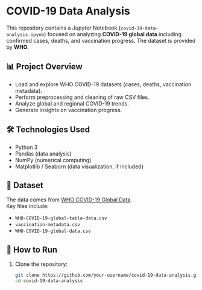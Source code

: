 # COVID-19 Data Analysis

This repository contains a Jupyter Notebook (`covid-19-data-analysis.ipynb`) focused on analyzing **COVID-19 global data** including confirmed cases, deaths, and vaccination progress. The dataset is provided by **WHO**.

## 📊 Project Overview
- Load and explore WHO COVID-19 datasets (cases, deaths, vaccination metadata).
- Perform preprocessing and cleaning of raw CSV files.
- Analyze global and regional COVID-19 trends.
- Generate insights on vaccination progress.

## 🛠️ Technologies Used
- Python 3
- Pandas (data analysis)
- NumPy (numerical computing)
- Matplotlib / Seaborn (data visualization, if included)

## 📂 Dataset
The data comes from [WHO COVID-19 Global Data](https://covid19.who.int/).  
Key files include:
- `WHO-COVID-19-global-table-data.csv`
- `vaccination-metadata.csv`
- `WHO-COVID-19-global-data.csv`

## 🚀 How to Run
1. Clone the repository:
   ```bash
   git clone https://github.com/your-username/covid-19-data-analysis.git
   cd covid-19-data-analysis
